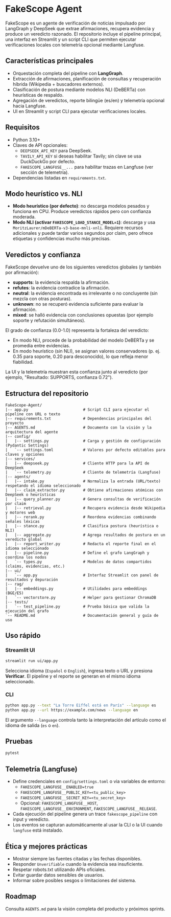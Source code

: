 ﻿# FakeScope Agent

FakeScope es un agente de verificación de noticias impulsado por LangGraph y DeepSeek que extrae afirmaciones, recupera evidencia y produce un veredicto razonado. El repositorio incluye el pipeline principal, una interfaz en Streamlit y un script CLI que permiten ejecutar verificaciones locales con telemetría opcional mediante Langfuse.

## Características principales
- Orquestación completa del pipeline con **LangGraph**.
- Extracción de afirmaciones, planificación de consultas y recuperación híbrida (Wikipedia + buscadores externos).
- Clasificación de postura mediante modelos NLI (DeBERTa) con heurísticas de respaldo.
- Agregación de veredictos, reporte bilingüe (es/en) y telemetría opcional hacia Langfuse.
- UI en Streamlit y script CLI para ejecutar verificaciones locales.

## Requisitos
- Python 3.10+
- Claves de API opcionales:
  - `DEEPSEEK_API_KEY` para DeepSeek.
  - `TAVILY_API_KEY` si deseas habilitar Tavily; sin clave se usa DuckDuckGo por defecto.
  - `FAKESCOPE_LANGFUSE__...` para habilitar trazas en Langfuse (ver sección de telemetría).
- Dependencias listadas en `requirements.txt`.

## Modo heurístico vs. NLI
- **Modo heurístico (por defecto)**: no descarga modelos pesados y funciona en CPU. Produce veredictos rápidos pero con confianza moderada.
- **Modo NLI (activar `FAKESCOPE_LOAD_STANCE_MODEL=1`)**: descarga y usa `MoritzLaurer/mDeBERTa-v3-base-mnli-xnli`. Requiere recursos adicionales y puede tardar varios segundos por claim, pero ofrece etiquetas y confidencias mucho más precisas.

## Veredictos y confianza
FakeScope devuelve uno de los siguientes veredictos globales (y también por afirmación):
- **supports**: la evidencia respalda la afirmación.
- **refutes**: la evidencia contradice la afirmación.
- **neutral**: la evidencia encontrada es irrelevante o no concluyente (sin mezcla con otras posturas).
- **unknown**: no se recuperó evidencia suficiente para evaluar la afirmación.
- **mixed**: se halló evidencia con conclusiones opuestas (por ejemplo soporte y refutación simultáneos).

El grado de confianza (0.0-1.0) representa la fortaleza del veredicto:
- En modo NLI, procede de la probabilidad del modelo DeBERTa y se promedia entre evidencias.
- En modo heurístico (sin NLI), se asignan valores conservadores (p. ej. 0.35 para soporte, 0.20 para desconocido), lo que refleja menor fiabilidad.

La UI y la telemetría muestran esta confianza junto al veredicto (por ejemplo, "Resultado: SUPPORTS, confianza 0.72").

## Estructura del repositorio
```
FakeScope-Agent/
|-- app.py                        # Script CLI para ejecutar el pipeline con URL o texto
|-- requirements.txt              # Dependencias principales del proyecto
|-- AGENTS.md                     # Documento con la visión y la arquitectura del agente
|-- config/
|   |-- settings.py               # Carga y gestión de configuración (Pydantic Settings)
|   `-- settings.toml             # Valores por defecto editables para claves y opciones
|-- services/
|   |-- deepseek.py               # Cliente HTTP para la API de DeepSeek
|   `-- telemetry.py              # Cliente de telemetría (Langfuse)
|-- agents/
|   |-- intake.py                 # Normaliza la entrada (URL/texto) respetando el idioma seleccionado
|   |-- claim_extractor.py        # Obtiene afirmaciones atómicas con DeepSeek o heurísticas
|   |-- query_planner.py          # Genera consultas de verificación por claim
|   |-- retrieval.py              # Recupera evidencia desde Wikipedia y motores web
|   |-- rerank.py                 # Reordena evidencias combinando señales léxicas
|   |-- stance.py                 # Clasifica postura (heurística o NLI)
|   |-- aggregate.py              # Agrega resultados de postura en un veredicto global
|   |-- report_writer.py          # Redacta el reporte final en el idioma seleccionado
|   |-- pipeline.py               # Define el grafo LangGraph y coordina los nodos
|   `-- types.py                  # Modelos de datos compartidos (claims, evidencias, etc.)
|-- ui/
|   `-- app.py                    # Interfaz Streamlit con panel de resultados y depuración
|-- rag/
|   |-- embeddings.py             # Utilidades para embeddings (BGE/E5)
|   `-- vectorstore.py            # Helper para gestionar ChromaDB
|-- tests/
|   `-- test_pipeline.py          # Prueba básica que valida la ejecución del grafo
`-- README.md                     # Documentación general y guía de uso
```

## Uso rápido
### Streamlit UI
```bash
streamlit run ui/app.py
```
Selecciona idioma (`Español` o `English`), ingresa texto o URL y presiona **Verificar**. El pipeline y el reporte se generan en el mismo idioma seleccionado.

### CLI
```bash
python app.py --text "La Torre Eiffel está en París" --language es
python app.py --url https://example.com/news --language en
```
El argumento `--language` controla tanto la interpretación del artículo como el idioma de salida (`es` o `en`).

## Pruebas
```bash
pytest
```

## Telemetría (Langfuse)
- Define credenciales en `config/settings.toml` o via variables de entorno:
  - `FAKESCOPE_LANGFUSE__ENABLED=true`
  - `FAKESCOPE_LANGFUSE__PUBLIC_KEY=<tu_public_key>`
  - `FAKESCOPE_LANGFUSE__SECRET_KEY=<tu_secret_key>`
  - Opcional: `FAKESCOPE_LANGFUSE__HOST`, `FAKESCOPE_LANGFUSE__ENVIRONMENT`, `FAKESCOPE_LANGFUSE__RELEASE`.
- Cada ejecución del pipeline genera un trace `fakescope_pipeline` con input y veredicto.
- Los eventos se capturan automáticamente al usar la CLI o la UI cuando `langfuse` está instalado.

## Ética y mejores prácticas
- Mostrar siempre las fuentes citadas y las fechas disponibles.
- Responder `Unverifiable` cuando la evidencia sea insuficiente.
- Respetar robots.txt utilizando APIs oficiales.
- Evitar guardar datos sensibles de usuarios.
- Informar sobre posibles sesgos o limitaciones del sistema.

## Roadmap
Consulta `AGENTS.md` para la visión completa del producto y próximos sprints.

